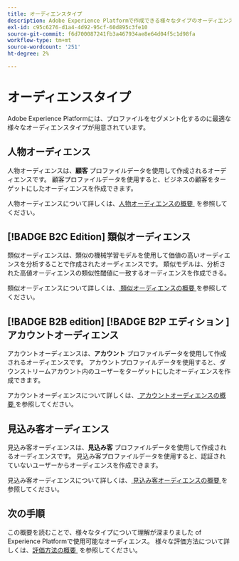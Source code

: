 ```yaml
---
title: オーディエンスタイプ
description: Adobe Experience Platformで作成できる様々なタイプのオーディエンスについて説明します。
exl-id: c95c6276-d1a4-4d92-95cf-60d895c3fe10
source-git-commit: f6d700087241fb3a467934ae8e64d04f5c1d98fa
workflow-type: tm+mt
source-wordcount: '251'
ht-degree: 2%

---
```


# オーディエンスタイプ

Adobe Experience Platformには、プロファイルをセグメント化するのに最適な様々なオーディエンスタイプが用意されています。

## 人物オーディエンス

人物オーディエンスは、**顧客** プロファイルデータを使用して作成されるオーディエンスです。 顧客プロファイルデータを使用すると、ビジネスの顧客をターゲットにしたオーディエンスを作成できます。

人物オーディエンスについて詳しくは、[&#x200B; 人物オーディエンスの概要 &#x200B;](./people-audiences.md) を参照してください。

## [!BADGE B2C Edition] 類似オーディエンス

類似オーディエンスは、類似の機械学習モデルを使用して価値の高いオーディエンスを分析することで作成されたオーディエンスです。 類似モデルは、分析された高値オーディエンスの類似性閾値に一致するオーディエンスを作成できる。

類似オーディエンスについて詳しくは、[&#x200B; 類似オーディエンスの概要 &#x200B;](./lookalike-audiences.md) を参照してください。

## [!BADGE B2B edition] [!BADGE B2P エディション &#x200B;] アカウントオーディエンス

アカウントオーディエンスは、**アカウント** プロファイルデータを使用して作成されるオーディエンスです。 アカウントプロファイルデータを使用すると、ダウンストリームアカウント内のユーザーをターゲットにしたオーディエンスを作成できます。

アカウントオーディエンスについて詳しくは、[&#x200B; アカウントオーディエンスの概要 &#x200B;](./account-audiences.md) を参照してください。

## 見込み客オーディエンス

見込み客オーディエンスは、**見込み客** プロファイルデータを使用して作成されるオーディエンスです。 見込み客プロファイルデータを使用すると、認証されていないユーザーからオーディエンスを作成できます。

見込み客オーディエンスについて詳しくは、[&#x200B; 見込み客オーディエンスの概要 &#x200B;](./prospect-audiences.md) を参照してください。

## 次の手順

この概要を読むことで、様々なタイプについて理解が深まりました of Experience Platformで使用可能なオーディエンス。 様々な評価方法について詳しくは、[&#x200B; 評価方法の概要 &#x200B;](../methods/overview.md) を参照してください。
